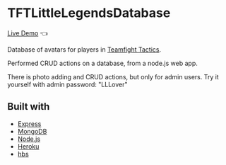 # TFTLittleLegendsDatabase

[Live Demo](https://shielded-ocean-19142.herokuapp.com/) :point_left:

Database of avatars for players in [Teamfight Tactics](https://teamfighttactics.leagueoflegends.com/en-us/).

Performed CRUD actions on a database, from a node.js web app.

There is photo adding and CRUD actions, but only for admin users. Try it yourself with admin password: "LLLover"

## Built with

- [Express](https://expressjs.com/)
- [MongoDB](https://www.mongodb.com/)
- [Node.js](https://nodejs.org/en/)
- [Heroku](https://dashboard.heroku.com/)
- [hbs](https://handlebarsjs.com/)
